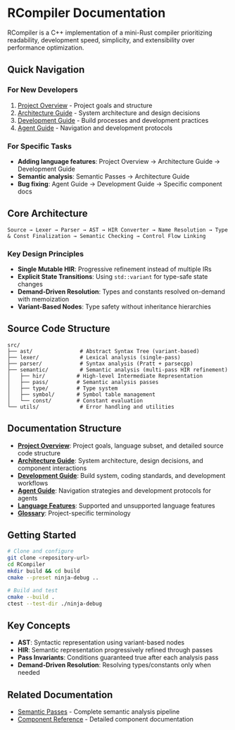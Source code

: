 # RCompiler Documentation

RCompiler is a C++ implementation of a mini-Rust compiler prioritizing readability, development speed, simplicity, and extensibility over performance optimization.

## Quick Navigation

### For New Developers
1. [Project Overview](./project-overview.md) - Project goals and structure
2. [Architecture Guide](./architecture.md) - System architecture and design decisions
3. [Development Guide](./development.md) - Build processes and development practices
4. [Agent Guide](./agent-guide.md) - Navigation and development protocols

### For Specific Tasks
- **Adding language features**: Project Overview → Architecture Guide → Development Guide
- **Semantic analysis**: Semantic Passes → Architecture Guide
- **Bug fixing**: Agent Guide → Development Guide → Specific component docs

## Core Architecture

```
Source → Lexer → Parser → AST → HIR Converter → Name Resolution → Type & Const Finalization → Semantic Checking → Control Flow Linking
```

### Key Design Principles
- **Single Mutable HIR**: Progressive refinement instead of multiple IRs
- **Explicit State Transitions**: Using `std::variant` for type-safe state changes
- **Demand-Driven Resolution**: Types and constants resolved on-demand with memoization
- **Variant-Based Nodes**: Type safety without inheritance hierarchies

## Source Code Structure

```
src/
├── ast/               # Abstract Syntax Tree (variant-based)
├── lexer/             # Lexical analysis (single-pass)
├── parser/            # Syntax analysis (Pratt + parsecpp)
├── semantic/          # Semantic analysis (multi-pass HIR refinement)
│   ├── hir/          # High-level Intermediate Representation
│   ├── pass/         # Semantic analysis passes
│   ├── type/         # Type system
│   ├── symbol/       # Symbol table management
│   └── const/        # Constant evaluation
└── utils/             # Error handling and utilities
```

## Documentation Structure

- **[Project Overview](./project-overview.md)**: Project goals, language subset, and detailed source code structure
- **[Architecture Guide](./architecture.md)**: System architecture, design decisions, and component interactions
- **[Development Guide](./development.md)**: Build system, coding standards, and development workflows
- **[Agent Guide](./agent-guide.md)**: Navigation strategies and development protocols for agents
- **[Language Features](./language-features.md)**: Supported and unsupported language features
- **[Glossary](./glossary.md)**: Project-specific terminology

## Getting Started

```bash
# Clone and configure
git clone <repository-url>
cd RCompiler
mkdir build && cd build
cmake --preset ninja-debug ..

# Build and test
cmake --build .
ctest --test-dir ./ninja-debug
```

## Key Concepts

- **AST**: Syntactic representation using variant-based nodes
- **HIR**: Semantic representation progressively refined through passes
- **Pass Invariants**: Conditions guaranteed true after each analysis pass
- **Demand-Driven Resolution**: Resolving types/constants only when needed

## Related Documentation

- [Semantic Passes](./semantic/passes/README.md) - Complete semantic analysis pipeline
- [Component Reference](./component-cross-reference.md) - Detailed component documentation